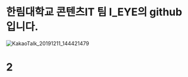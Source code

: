 # 한림대학교 콘텐츠IT 팀 I_EYE의 github 입니다.
![KakaoTalk_20191211_144421479](https://user-images.githubusercontent.com/58760793/70594764-d10e5800-1c24-11ea-9b77-edf3906ccb45.jpg)

# 2
